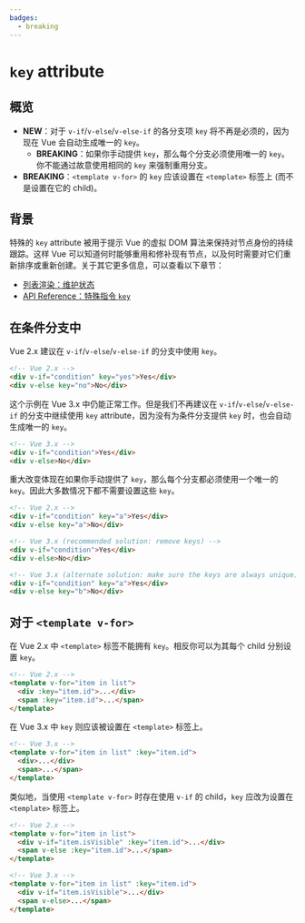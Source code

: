 ```yaml
---
badges:
  - breaking
---
```


# `key` attribute <MigrationBadges :badges="$frontmatter.badges" />

## 概览

- **NEW**：对于 `v-if`/`v-else`/`v-else-if` 的各分支项 `key` 将不再是必须的，因为现在 Vue 会自动生成唯一的 `key`。
  - **BREAKING**：如果你手动提供 `key`，那么每个分支必须使用唯一的 `key`。你不能通过故意使用相同的 `key` 来强制重用分支。
- **BREAKING**：`<template v-for>` 的 `key` 应该设置在 `<template>` 标签上 (而不是设置在它的 child)。

## 背景

特殊的 `key` attribute 被用于提示 Vue 的虚拟 DOM 算法来保持对节点身份的持续跟踪。这样 Vue 可以知道何时能够重用和修补现有节点，以及何时需要对它们重新排序或重新创建。关于其它更多信息，可以查看以下章节：

- [列表渲染：维护状态](/guide/list.html#%E7%BB%B4%E6%8A%A4%E7%8A%B6%E6%80%81)
- [API Reference：特殊指令 `key`](/api/special-attributes.html#key)

## 在条件分支中

Vue 2.x 建议在 `v-if`/`v-else`/`v-else-if` 的分支中使用 `key`。

```html
<!-- Vue 2.x -->
<div v-if="condition" key="yes">Yes</div>
<div v-else key="no">No</div>
```

这个示例在 Vue 3.x 中仍能正常工作。但是我们不再建议在 `v-if`/`v-else`/`v-else-if` 的分支中继续使用 `key` attribute，因为没有为条件分支提供 `key` 时，也会自动生成唯一的 `key`。

```html
<!-- Vue 3.x -->
<div v-if="condition">Yes</div>
<div v-else>No</div>
```

重大改变体现在如果你手动提供了 `key`，那么每个分支都必须使用一个唯一的 `key`。因此大多数情况下都不需要设置这些 `key`。

```html
<!-- Vue 2.x -->
<div v-if="condition" key="a">Yes</div>
<div v-else key="a">No</div>

<!-- Vue 3.x (recommended solution: remove keys) -->
<div v-if="condition">Yes</div>
<div v-else>No</div>

<!-- Vue 3.x (alternate solution: make sure the keys are always unique) -->
<div v-if="condition" key="a">Yes</div>
<div v-else key="b">No</div>
```

## 对于 `<template v-for>`

在 Vue 2.x 中 `<template>` 标签不能拥有 `key`。相反你可以为其每个 child 分别设置 `key`。

```html
<!-- Vue 2.x -->
<template v-for="item in list">
  <div :key="item.id">...</div>
  <span :key="item.id">...</span>
</template>
```

在 Vue 3.x 中 `key` 则应该被设置在 `<template>` 标签上。

```html
<!-- Vue 3.x -->
<template v-for="item in list" :key="item.id">
  <div>...</div>
  <span>...</span>
</template>
```

类似地，当使用 `<template v-for>` 时存在使用 `v-if` 的 child，`key` 应改为设置在 `<template>` 标签上。

```html
<!-- Vue 2.x -->
<template v-for="item in list">
  <div v-if="item.isVisible" :key="item.id">...</div>
  <span v-else :key="item.id">...</span>
</template>

<!-- Vue 3.x -->
<template v-for="item in list" :key="item.id">
  <div v-if="item.isVisible">...</div>
  <span v-else>...</span>
</template>
```
